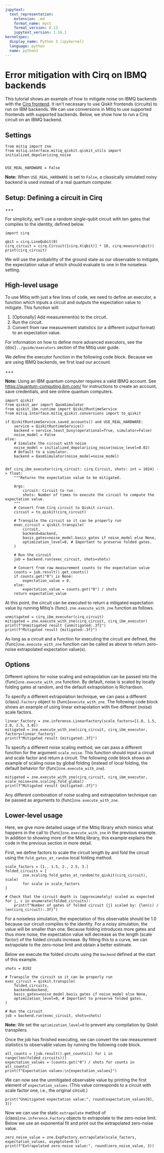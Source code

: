 ```yaml
---
jupytext:
  text_representation:
    extension: .md
    format_name: myst
    format_version: 0.13
    jupytext_version: 1.16.1
kernelspec:
  display_name: Python 3 (ipykernel)
  language: python
  name: python3
---
```


# Error mitigation with Cirq on IBMQ backends

This tutorial shows an example of how to mitigate noise on IBMQ backends with the [Cirq frontend](https://quantumai.google/cirq).
It isn't necessary to use Qiskit frontends (circuits) to run on IBM backends.
We can use conversions in Mitiq to use supported frontends with supported backends.
Below, we show how to run a Cirq circuit on an IBMQ backend.

## Settings

```{code-cell} ipython3
from mitiq import zne
from mitiq.interface.mitiq_qiskit.qiskit_utils import initialized_depolarizing_noise


USE_REAL_HARDWARE = False
```

**Note:** When `USE_REAL_HARDWARE` is set to `False`, a classically simulated noisy backend is used instead of a real quantum computer.

## Setup: Defining a circuit in Cirq

+++

For simplicity, we'll use a random single-qubit circuit with ten gates that compiles to the identity, defined below.

```{code-cell} ipython3
import cirq

qbit = cirq.LineQubit(0)
cirq_circuit = cirq.Circuit([cirq.X(qbit)] * 10, cirq.measure(qbit))
print(cirq_circuit)
```

We will use the probability of the ground state as our observable to mitigate, the expectation value of which should
evaluate to one in the noiseless setting.

## High-level usage

To use Mitiq with just a few lines of code, we need to define an executor, a function which inputs a circuit and outputs
the expectation value to mitigate. This function will:

1. [Optionally] Add measurement(s) to the circuit.
2. Run the circuit.
3. Convert from raw measurement statistics (or a different output format) to an expectation value.

For information on how to define more advanced executors, see the {doc}`../guide/executors` section of the Mitiq user guide.

We define the executor function in the following code block. Because we are using IBMQ backends, we first load our account.

+++

**Note:** Using an IBM quantum computer requires a valid IBMQ account. See <https://quantum-computing.ibm.com/>
for instructions to create an account, save credentials, and see online quantum computers.

```{code-cell} ipython3
import qiskit
from qiskit_aer import QasmSimulator
from qiskit_ibm_runtime import QiskitRuntimeService
from mitiq.interface.mitiq_qiskit.conversions import to_qiskit

if QiskitRuntimeService.saved_accounts() and USE_REAL_HARDWARE:
    service = QiskitRuntimeService()
    backend = service.least_busy(operational=True, simulator=False)
    noise_model = False
else:
    # Simulate the circuit with noise
    noise_model = initialized_depolarizing_noise(noise_level=0.02)
    # Default to a simulator.
    backend = QasmSimulator(noise_model=noise_model)


def cirq_ibm_executor(cirq_circuit: cirq.Circuit, shots: int = 1024) -> float:
    """Returns the expectation value to be mitigated.

    Args:
        circuit: Circuit to run.
        shots: Number of times to execute the circuit to compute the expectation value.
    """
    # Convert from Cirq circuit to Qiskit circuit.
    circuit = to_qiskit(cirq_circuit) 

    # Transpile the circuit so it can be properly run
    exec_circuit = qiskit.transpile(
        circuit,
        backend=backend,
        basis_gates=noise_model.basis_gates if noise_model else None,
        optimization_level=0, # Important to preserve folded gates.
    )

    # Run the circuit
    job = backend.run(exec_circuit, shots=shots)
    
    # Convert from raw measurement counts to the expectation value
    counts = job.result().get_counts()
    if counts.get("0") is None:
        expectation_value = 0.
    else:
        expectation_value = counts.get("0") / shots
    return expectation_value
```

At this point, the circuit can be executed to return a mitigated expectation value by running Mitiq's {func}`.zne.execute_with_zne` function as follows.

```{code-cell} ipython3
unmitigated = cirq_ibm_executor(cirq_circuit)
mitigated = zne.execute_with_zne(cirq_circuit, cirq_ibm_executor)
print(f"Unmitigated result {unmitigated:.3f}")
print(f"Mitigated result {mitigated:.3f}")
```

As long as a circuit and a function for executing the circuit are defined, the {func}`zne.execute_with_zne` function can
be called as above to return zero-noise extrapolated expectation value(s).

## Options

Different options for noise scaling and extrapolation can be passed into the {func}`zne.execute_with_zne` function.
By default, noise is scaled by locally folding gates at random, and the default extrapolation is Richardson.

To specify a different extrapolation technique, we can pass a different {class}`.Factory` object to {func}`execute_with_zne`. The
following code block shows an example of using linear extrapolation with five different (noise) scale factors.

```{code-cell} ipython3
linear_factory = zne.inference.LinearFactory(scale_factors=[1.0, 1.5, 2.0, 2.5, 3.0])
mitigated = zne.execute_with_zne(cirq_circuit, cirq_ibm_executor, factory=linear_factory)
print(f"Mitigated result {mitigated:.3f}")
```

To specify a different noise scaling method, we can pass a different function for the argument ``scale_noise``. This
function should input a circuit and scale factor and return a circuit. The following code block shows an example of
scaling noise by global folding (instead of local folding, the default behavior for
{func}`zne.execute_with_zne`).

```{code-cell} ipython3
mitigated = zne.execute_with_zne(cirq_circuit, cirq_ibm_executor, scale_noise=zne.scaling.fold_global)
print(f"Mitigated result {mitigated:.3f}")
```

Any different combination of noise scaling and extrapolation technique can be passed as arguments to
{func}`zne.execute_with_zne`.

## Lower-level usage

Here, we give more detailed usage of the Mitiq library which mimics what happens in the call to
{func}`zne.execute_with_zne` in the previous example. In addition to showing more of the Mitiq library, this
example explains the code in the previous section in more detail.

First, we define factors to scale the circuit length by and fold the circuit using the ``fold_gates_at_random``
local folding method.

```{code-cell} ipython3
scale_factors = [1., 1.5, 2., 2.5, 3.]
folded_circuits = [
        zne.scaling.fold_gates_at_random(to_qiskit(cirq_circuit), scale)
        for scale in scale_factors
]

# Check that the circuit depth is (approximately) scaled as expected
for j, c in enumerate(folded_circuits):
    print(f"Number of gates of folded circuit {j} scaled by: {len(c) / len(cirq_circuit):.3f}")
```

For a noiseless simulation, the expectation of this observable should be 1.0 because our circuit compiles to the identity.
For a noisy simulation, the value will be smaller than one. Because folding introduces more gates and thus more noise,
the expectation value will decrease as the length (scale factor) of the folded circuits increase. By fitting this to
a curve, we can extrapolate to the zero-noise limit and obtain a better estimate.

Below we execute the folded circuits using the ``backend`` defined at the start of this example.

```{code-cell} ipython3
shots = 8192

# Transpile the circuit so it can be properly run
exec_circuit = qiskit.transpile(
    folded_circuits,
    backend=backend,
    basis_gates=noise_model.basis_gates if noise_model else None,
    optimization_level=0, # Important to preserve folded gates.
)

# Run the circuit
job = backend.run(exec_circuit, shots=shots)
```

**Note:** We set the ``optimization_level=0`` to prevent any compilation by Qiskit transpilers.

Once the job has finished executing, we can convert the raw measurement statistics to observable values by running the
following code block.

```{code-cell} ipython3
all_counts = [job.result().get_counts(i) for i in range(len(folded_circuits))]
expectation_values = [counts.get("0") / shots for counts in all_counts]
print(f"Expectation values:\n{expectation_values}")
```

We can now see the unmitigated observable value by printing the first element of ``expectation_values``. (This value
corresponds to a circuit with scale factor one, i.e., the original circuit.)

```{code-cell} ipython3
print("Unmitigated expectation value:", round(expectation_values[0], 3))
```

Now we can use the static ``extrapolate`` method of {class}`zne.inference.Factory` objects to extrapolate to the zero-noise limit. Below we use an exponential fit and print out the extrapolated zero-noise value.

```{code-cell} ipython3
zero_noise_value = zne.ExpFactory.extrapolate(scale_factors, expectation_values, asymptote=0.5)
print(f"Extrapolated zero-noise value:", round(zero_noise_value, 3))
```
